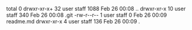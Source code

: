 total 0
drwxr-xr-x+ 32 user  staff  1088 Feb 26 00:08 ..
drwxr-xr-x  10 user  staff   340 Feb 26 00:08 .git
-rw-r--r--   1 user  staff     0 Feb 26 00:09 readme.md
drwxr-xr-x   4 user  staff   136 Feb 26 00:09 .
